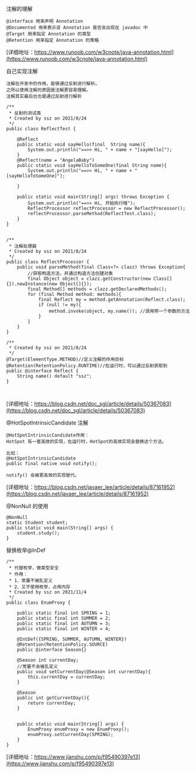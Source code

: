 
注解的理解
```
@interface 用来声明 Annotation
@Documented 用来表示该 Annotation 是否会出现在 javadoc 中
@Target 用来指定 Annotation 的类型
@Retention 用来指定 Annotation 的策略

```
[详细地址：https://www.runoob.com/w3cnote/java-annotation.html](https://www.runoob.com/w3cnote/java-annotation.html)

自己实现注解
```
注解在开发中的作用，能够通过反射进行解析。
之所以使用注解的原因是注解更容易理解。
注解其实最后也也是通过反射进行解析

/**
 * 反射的测试类
 * Created by ssz on 2021/8/24
 */
public class ReflectTest {

    @Reflect
    public static void sayHello(final  String name){
        System.out.println("==>> Hi, " + name + "[sayHello]");
    }
    @Reflect(name = "AngelaBaby")
    public static void sayHelloToSomeOne(final String name){
        System.out.println("==>> Hi, " + name + "[sayHelloToSomeOne]");

    }

    public static void main(String[] args) throws Exception {
        System.out.println("==>> Hi, 开始执行哦");
        ReflectProcessor reflectProcessor = new ReflectProcessor();
        reflectProcessor.parseMethod(ReflectTest.class);
    }
}


/**
 * 注解处理器
 * Created by ssz on 2021/8/24
 */
public class ReflectProcessor {
    public void parseMethod(final Class<?> clazz) throws Exception{
        //获取构造方法，并通过构造方法创建对象
        final Object object = clazz.getConstructor(new Class[]{}).newInstance(new Object[]{});
        final Method[] methods = clazz.getDeclaredMethods();
        for (final Method method: methods){
            final Reflect my = method.getAnnotation(Reflect.class);
            if (null != my){
                method.invoke(object, my.name()); //调用带一个参数的方法
            }
        }
    }
}

/**
 * Created by ssz on 2021/8/24
 */
@Target(ElementType.METHOD)//定义注解的作用目标
@Retention(RetentionPolicy.RUNTIME)//在运行时，可以通过反射获取到
public @interface Reflect {
    String name() default "ssz";
}



```
[详细地址：https://blog.csdn.net/doc_sgl/article/details/50367083](https://blog.csdn.net/doc_sgl/article/details/50367083)


@HotSpotIntrinsicCandidate 注解
```
@HotSpotIntrinsicCandidate作用：
HotSpot 有一套高效的实现，在运行时，HotSpot的高效实现会替换这个方法。

比如：
@HotSpotIntrinsicCandidate
public final native void notify();   

notify() 会被更高效的实现替代。
```
[详细地址：https://blog.csdn.net/javaer_lee/article/details/87161952](https://blog.csdn.net/javaer_lee/article/details/87161952)

@NonNull 的使用
```
@NonNull
static Student student;
public static void main(String[] args) {
    student.study();
}

```

替换枚举@InDef
```
/**
 * 代替枚举，做类型安全
 * 作用：
 * 1、常量不被乱定义
 * 2、又不使用枚举，占用内存
 * Created by ssz on 2021/11/4
 */
public class EnumProxy {

    public static final int SPRING = 1;
    public static final int SUMMER = 2;
    public static final int AUTUMN = 3;
    public static final int WINTER = 4;

    @IntDef({SPRING, SUMMER, AUTUMN, WINTER})
    @Retention(RetentionPolicy.SOURCE)
    public @interface Season{}

    @Season int currentDay;
    //常量不会被乱定义
    public void setCurrentDay(@Season int currentDay){
        this.currentDay = currentDay;
    }

    @Season
    public int getCurrentDay(){
        return currentDay;
    }


    public static void main(String[] args) {
        EnumProxy enumProxy = new EnumProxy();
        enumProxy.setCurrentDay(SPRING);
    }
}

```
[详细地址：https://www.jianshu.com/p/f95490397e13](https://www.jianshu.com/p/f95490397e13)